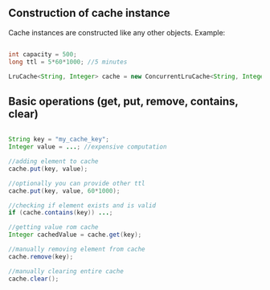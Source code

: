## Construction of cache instance ##

Cache instances are constructed like any other objects. Example:

```java

int capacity = 500;
long ttl = 5*60*1000; //5 minutes

LruCache<String, Integer> cache = new ConcurrentLruCache<String, Integer>(capacity, ttl);
```

## Basic operations (get, put, remove, contains, clear) ##
```java

String key = "my_cache_key";
Integer value = ...; //expensive computation

//adding element to cache
cache.put(key, value);

//optionally you can provide other ttl
cache.put(key, value, 60*1000);

//checking if element exists and is valid
if (cache.contains(key)) ...;

//getting value rom cache
Integer cachedValue = cache.get(key);

//manually removing element from cache
cache.remove(key);

//manually clearing entire cache
cache.clear();
```